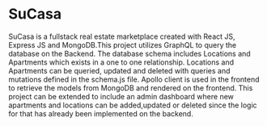 # SuCasa
SuCasa is a fullstack real estate marketplace created with React JS, Express JS and MongoDB.This project utilizes GraphQL to query the database on the Backend. The database schema includes Locations and Apartments which exists in a one to one relationship. Locations and Apartments can be queried, updated and deleted with  queries and mutations defined in the schema.js file. Apollo client is used in the frontend to retrieve the models from MongoDB and rendered on the frontend. This project can be extended to include an admin dashboard where new apartments and locations can be added,updated or deleted since the logic for that has already been implemented on the backend.
